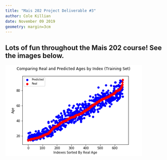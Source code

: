 ```yaml
---
title: "Mais 202 Project Deliverable #3"
author: Cole Killian
date: November 09 2019
geometry: margin=3cm
---
```


## Lots of fun throughout the Mais 202 course! See the images below.


<!--![Kernel density estimate plot for visualizing the age distribution.](./images/dataset_age_distribution.png "Kernel density estimate plot for visualizing the age distribution.")-->
![Go Power](./img/Comparing_Real_and_Predicted_Ages_by_Index-Training_Set.png "Work?")
<!--![Image](./img/Comparing_Real_and_Predicted_Ages_by_Index-Validation_Set.png "Image")-->
<!--![Image](./img/dataset_age_distribution.png "Image")-->
<!--![Image](./img/heatmap16.png "Image")-->
<!--![Image](./img/heatmap19.jpg "Image")-->
<!--![Image](./img/heatmap50.png "Image")-->
<!--![Image](./img/model_vs_mean.png "Image")-->
<!--![Image](./img/pca_scree_plot_10-16.png "Image")-->
<!--![Image](./img/pca_scree_plot_200_features_to_25.png "Image")-->
<!--![Image](./img/pca_scree_plot_25_10-16.png "Image")-->
<!--![Image](./img/pca_with_svm.png "Image")-->
<!--![Image](./img/pca_with_svm_post_preprocess_filter.png "Image")-->
<!--![Image](./img/Plotting_Predicted_Age_against_Real_Age-Training_Set.png "Image")-->
<!--![Image](./img/Plotting_Predicted_Age_against_Real_Age-Validation_Set.png "Image")-->
<!--![Image](./img/qlucore.png "Image")-->
<!--![Image](./img/ScatterPlot_Age_Pred_vs_Real.png "Image")-->
